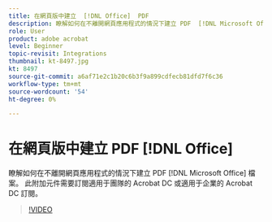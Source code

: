 ```yaml
---
title: 在網頁版中建立  [!DNL Office]  PDF
description: 瞭解如何在不離開網頁應用程式的情況下建立 PDF  [!DNL Microsoft Office]  檔案
role: User
product: adobe acrobat
level: Beginner
topic-revisit: Integrations
thumbnail: kt-8497.jpg
kt: 8497
source-git-commit: a6af71e2c1b20c6b3f9a899cdfecb81dfd7f6c36
workflow-type: tm+mt
source-wordcount: '54'
ht-degree: 0%

---
```


# 在網頁版中建立 PDF [!DNL Office]

瞭解如何在不離開網頁應用程式的情況下建立 PDF [!DNL Microsoft Office] 檔案。 此附加元件需要訂閱適用于團隊的 Acrobat DC 或適用于企業的 Acrobat DC 訂閱。

>[!VIDEO](https://video.tv.adobe.com/v/337482?hidetitle=true)